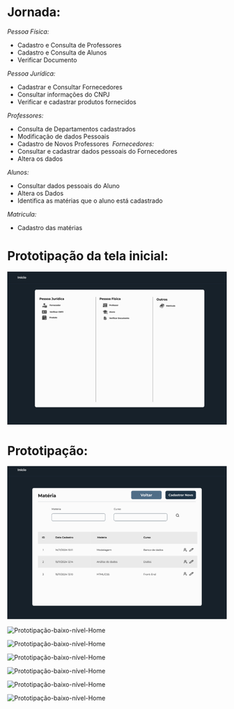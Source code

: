 # Jornada:

*Pessoa Física:*
- Cadastro e Consulta de Professores
- Cadastro e Consulta de Alunos
- Verificar Documento

*Pessoa Jurídica:* ​
- Cadastrar e Consultar Fornecedores
- Consultar informações do CNPJ
- Verificar e cadastrar produtos fornecidos

*Professores:*
- Consulta de Departamentos cadastrados
- Modificação de dados Pessoais
- Cadastro de Novos Professores
 ​
*Fornecedores:* ​
- Consultar e cadastrar dados pessoais do Fornecedores
- Altera os dados

*Alunos:*
- Consultar dados pessoais do Aluno
- Altera os Dados
- Identifica as matérias que o aluno está cadastrado

*Matricula:*

- Cadastro das matérias 

# Prototipação da tela inicial:

![Prototipação-baixo-nível-Home](Documentação/Prototipação-baixo-nível-Home)

# Prototipação:

![Prototipação-baixo-nível-Home](Documentação/IMG_5650.PNG)



![Prototipação-baixo-nível-Home](documentacao/prototipacao/prototipo-home-down.png)



![Prototipação-baixo-nível-Home](documentacao/prototipacao/prototipo-apresentacao.png)



![Prototipação-baixo-nível-Home](documentacao/prototipacao/prototipo-shop-top.png)



![Prototipação-baixo-nível-Home](documentacao/prototipacao/prototipo-shop-down.png)



![Prototipação-baixo-nível-Home](documentacao/prototipacao/prototipo-carrinho-top.png)



![Prototipação-baixo-nível-Home](documentacao/prototipacao/prototipo-carrinho-down.png)


